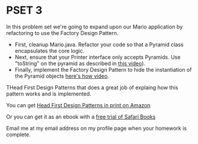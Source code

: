 PSET 3
======

In this problem set we're going to expand upon our Mario application by refactoring to use the Factory Design Pattern.

* First, cleanup Mario.java.  Refactor your code so that a Pyramid class encapsulates the core logic.
* Next, ensure that your Printer interface only accepts Pyramids.  Use "toString" on the pyramid as described in [this video](http://tv.launchcode.us/#/videos/java_override?lesson=Java)).
* Finally, implement the Factory Design Pattern to hide the instantiation of the Pyramid objects [ here's how video](http://tv.launchcode.us/#/videos/java_factory_design_pattern?lesson=Java).    

THead First Design Patterns that does a great job of explaing how this pattern works and is implemented.

You can get [Head First Design Patterns in print on Amazon](http://www.amazon.com/Head-First-Design-Patterns-Freeman/dp/0596007124/ref=sr_1_1?ie=UTF8&qid=1401290803&sr=8-1&keywords=head+first+design+patterns)

Or you can get it as an ebook with a [free trial of Safari Books](https://ssl.safaribooksonline.com/trial)

Email me at my email address on my profile page when your homework is complete.



